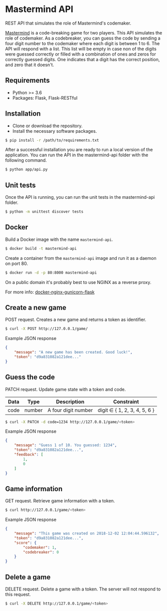 # Mastermind API

REST API that simulates the role of Mastermind's codemaker.

[Mastermind](https://en.wikipedia.org/wiki/Mastermind_(board_game)) is a code-breaking game for two players. This API simulates the role of codemaker. As a codebreaker, you can guess the code by sending a four digit number to the codemaker where each digit is between 1 to 6. The API will respond with a list. This list will be empty in case non of the digits were guessed correctly or filled with a combination of ones and zeros for correctly guessed digits. One indicates that a digit has the correct position, and zero that it doesn't.

## Requirements

* Python >= 3.6
* Packages: Flask, Flask-RESTful

## Installation

* Clone or download the repository.
* Install the necessary software packages.

```bash
$ pip install -r /path/to/requirements.txt
```

After a successful installation you are ready to run a local version of the application. You can run the API in the mastermind-api folder with the following command.

```bash
$ python app/api.py
```

## Unit tests

Once the API is running, you can run the unit tests in the mastermind-api folder.

```bash
$ python -m unittest discover tests
```

## Docker

Build a Docker image with the name `mastermind-api`.

```bash
$ docker build -t mastermind-api
```

Create a container from the `mastermind-api` image and run it as a daemon on port 80.

```bash
$ docker run -d -p 80:8000 mastermind-api
```

On a public domain it's probably best to use NGINX as a reverse proxy.

For more info: [docker-nginx-gunicorn-flask](https://github.com/basbiezemans/docker-nginx-gunicorn-flask)

## Create a new game

POST request. Creates a new game and returns a token as identifier.

```bash
$ curl -X POST http://127.0.0.1/game/
```

Example JSON response

```json
{
    "message": "A new game has been created. Good luck!",
    "token": "d9a831082a121dee..."
}
```

## Guess the code

PATCH request. Update game state with a token and code.

| Data | Type   | Description         | Constraint                   |
| ---- | ------ | ------------------- | ---------------------------- |
| code | number | A four digit number | digit ∈ { 1, 2, 3, 4, 5, 6 } |

```bash
$ curl -X PATCH -d code=1234 http://127.0.0.1/game/<token>
```

Example JSON response

```json
{
    "message": "Guess 1 of 10. You guessed: 1234",
    "token": "d9a831082a121dee...",
    "feedback": [
        1,
        0
    ]
}
```

## Game information

GET request. Retrieve game information with a token.

```bash
$ curl http://127.0.0.1/game/<token>
```

Example JSON response

```json
{
    "message": "This game was created on 2018-12-02 12:04:44.596132",
    "token": "d9a831082a121dee...",
    "score": {
        "codemaker": 1,
        "codebreaker": 0
    }
}
```

## Delete a game

DELETE request. Delete a game with a token. The server will not respond to this request.

```bash
$ curl -X DELETE http://127.0.0.1/game/<token>
```

